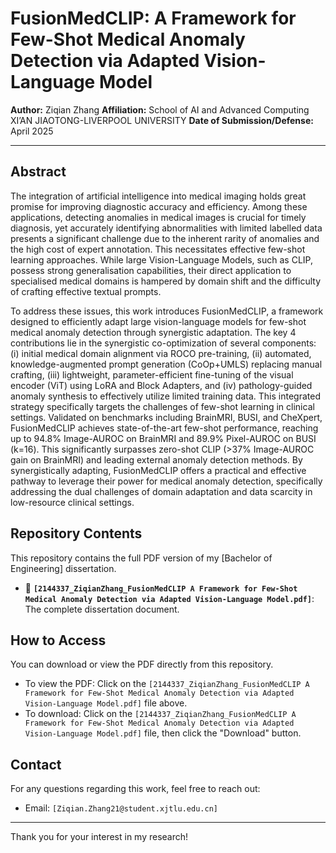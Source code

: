 # FusionMedCLIP: A Framework for Few-Shot Medical Anomaly Detection via Adapted Vision-Language Model

**Author:** Ziqian Zhang
**Affiliation:** School of AI and Advanced Computing XI’AN JIAOTONG-LIVERPOOL UNIVERSITY
**Date of Submission/Defense:** April 2025

---

## Abstract

The integration of artificial intelligence into medical imaging holds great promise for improving diagnostic accuracy and efficiency. Among these applications, detecting anomalies in medical images is crucial for timely diagnosis, yet accurately identifying abnormalities with limited labelled data presents a significant challenge due to the inherent rarity of anomalies and the high cost of expert annotation. This necessitates effective few-shot learning approaches. While large Vision-Language Models, such as CLIP, possess strong generalisation capabilities, their direct application to specialised medical domains is hampered by domain shift and the difficulty of crafting effective textual prompts.

To address these issues, this work introduces FusionMedCLIP, a framework designed to efficiently adapt large vision-language models for few-shot medical anomaly detection through synergistic adaptation. The key 4 contributions lie in the synergistic co-optimization of several components: (i) initial medical domain alignment via ROCO pre-training, (ii) automated, knowledge-augmented prompt generation (CoOp+UMLS) replacing manual crafting, (iii) lightweight, parameter-efficient fine-tuning of the visual encoder (ViT) using LoRA and Block Adapters, and (iv) pathology-guided anomaly synthesis to effectively utilize limited training data. This integrated strategy specifically targets the challenges of few-shot learning in clinical settings. Validated on benchmarks including BrainMRI, BUSI, and CheXpert, FusionMedCLIP achieves state-of-the-art few-shot performance, reaching up to 94.8% Image-AUROC on BrainMRI and 89.9% Pixel-AUROC on BUSI (k=16). This significantly surpasses zero-shot CLIP (>37% Image-AUROC gain on BrainMRI) and leading external anomaly detection methods. By synergistically adapting, FusionMedCLIP offers a practical and effective pathway to leverage their power for medical anomaly detection, specifically addressing the dual challenges of domain adaptation and data scarcity in low-resource clinical settings.


## Repository Contents

This repository contains the full PDF version of my [Bachelor of Engineering] dissertation.

*   📄 **`[2144337_ZiqianZhang_FusionMedCLIP A Framework for Few-Shot Medical Anomaly Detection via Adapted Vision-Language Model.pdf]`**: The complete dissertation document.

## How to Access

You can download or view the PDF directly from this repository.

*   To view the PDF: Click on the `[2144337_ZiqianZhang_FusionMedCLIP A Framework for Few-Shot Medical Anomaly Detection via Adapted Vision-Language Model.pdf]` file above.
*   To download: Click on the `[2144337_ZiqianZhang_FusionMedCLIP A Framework for Few-Shot Medical Anomaly Detection via Adapted Vision-Language Model.pdf]` file, then click the "Download" button.

## Contact

For any questions regarding this work, feel free to reach out:
*   Email: `[Ziqian.Zhang21@student.xjtlu.edu.cn]`

---

Thank you for your interest in my research!
